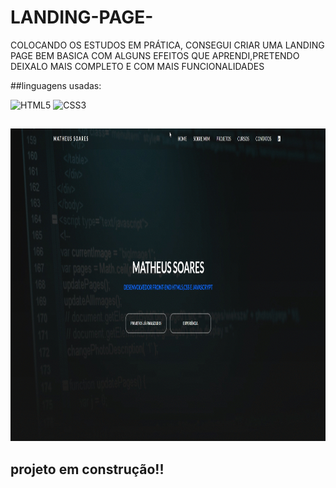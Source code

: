 # LANDING-PAGE-
COLOCANDO OS ESTUDOS EM PRÁTICA, CONSEGUI CRIAR UMA LANDING PAGE BEM BASICA COM ALGUNS EFEITOS QUE APRENDI,PRETENDO DEIXALO MAIS COMPLETO E COM MAIS FUNCIONALIDADES


##linguagens usadas:

<div style="display: inline_block" >
    <img aling="center" alt="HTML5" src="https://img.shields.io/badge/HTML5-E34F26?style=for-the-badge&logo=html5&logoColor=white" />
    <img aling="center" alt="CSS3" src="https://img.shields.io/badge/CSS3-1572B6?style=for-the-badge&logo=css3&logoColor=white" />
</div>

## 

<p> 
    <img width="900" height="500" src="FyUl3u4RQi.gif" >
</p>

## projeto em construção!!
